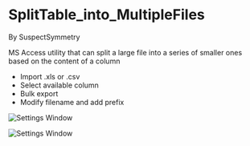 # SplitTable_into_MultipleFiles
By SuspectSymmetry

MS Access utility that can split a large file into a series of smaller ones based on the content of a column
* Import .xls or .csv 
* Select available column
* Bulk export
* Modify filename and add prefix

![Settings Window](https://raw.github.com/SuspectSymmetry/SplitTable_into_MultipleFiles/master/Screenshots/Screenshot1.png)

![Settings Window](https://raw.github.com/SuspectSymmetry/SplitTable_into_MultipleFiles/master/Screenshots/Screenshot2.png)
